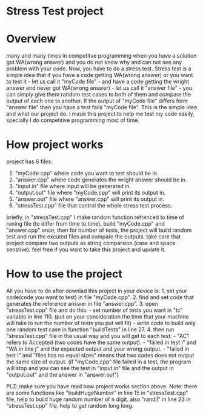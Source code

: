 # Stress Test project
# Overview
many and many times in competitve programming when you have a solution got WA(wrong answer) and you do not know why and can not see any problem with your code. Now, you have to do a stress test. Stress test is a simple idea that if you have a code getting WA(wrong answer) or you want to test it - let us call it "myCode file" - and have a code getting the wright answer and never got WA(wrong answer) - let us call it "answer file" - you can simply give them random test cases to both of them and compare the output of each one to another. If the output of "myCode file" differs form "answer file" then you have a test fails "myCode file". This is the simple idea and what our project do. I made this project to help me test my code easily, specially I do competitive programming most of time.

# How project works
project has 6 files:
  1) "myCode.cpp" where code you want to test should be in.
  2) "answer.cpp" where code generates the wright answer should be in.
  3) "input.in" file where input will be generated in.
  4) "output.out" file where "myCode.cpp" will print its output in.
  5) "answer.out" file where "answer.cpp" will print its output in.
  6) "stressTest.cpp" file that control the whole stress test process.

briefly, in "stressTest.cpp" I make random function refrenced to time of runing file (to differ from time to time), build "myCode.cpp" and "answer.cpp" once, then for number of tests, the project will build random test and run the excuted files and compare the outputs. take care that project compare two outputs as string comparsion (case and space senstive). feel free if you want to take this project and update it.

# How to use the project
All you have to do after downlad this project in your device is:
    1. set your code(code you want to test) in file "myCode.cpp".
    2. find and set code that generates the reference answer in file "answer.cpp".
    3. open "stressTest.cpp" file and do this:
      - set number of tests you want in "tc" variable in line 110. (put on your consideration the time that your machine will take to run the number of tests you put will fit)
      - write code to build only one random test case in function "buildTests" in line 27.
    4. then run "stressTest.cpp" file in the usual way and you will get to each test:
      - "AC" refers to Accepted (two codes have the same output).
      - "failed in test i" and "WA in line j" and the expected output and your wrong output.
      - "failed in test i" and "files has no equal sizes" means that two codes does not output the same size of output.
      (if "myCode.cpp" file failed in a test, the program will stop and you can see the test in "input.in" file and the output in "output.out" and the answer in "answer.out")
    
PLZ: make sure you have read how project works section above.
Note: there are some functions like "buildHugeNumber" in line 15 in "stressTest.cpp" file, help to build huge random number of n digit.
      also "randll" in line 23 in "stressTest.cpp" file, help to get random long long.
